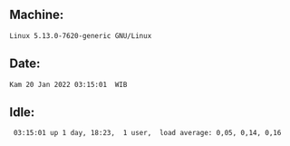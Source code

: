 ## Machine:
```
Linux 5.13.0-7620-generic GNU/Linux
```
## Date:
```
Kam 20 Jan 2022 03:15:01  WIB
```
## Idle:
```
 03:15:01 up 1 day, 18:23,  1 user,  load average: 0,05, 0,14, 0,16
```
